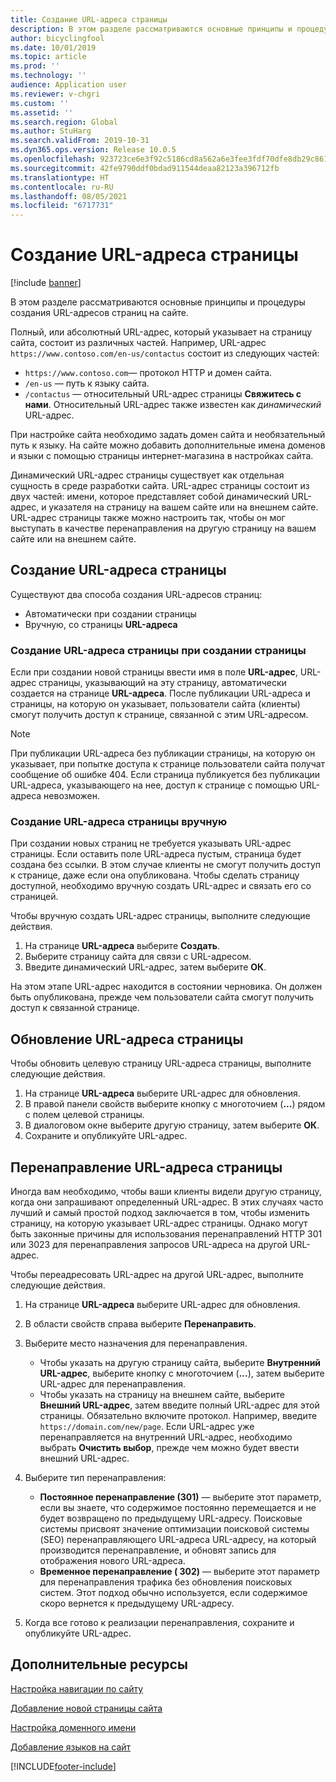 ```yaml
---
title: Создание URL-адреса страницы
description: В этом разделе рассматриваются основные принципы и процедуры создания URL-адресов страниц на сайте.
author: bicyclingfool
ms.date: 10/01/2019
ms.topic: article
ms.prod: ''
ms.technology: ''
audience: Application user
ms.reviewer: v-chgri
ms.custom: ''
ms.assetid: ''
ms.search.region: Global
ms.author: StuHarg
ms.search.validFrom: 2019-10-31
ms.dyn365.ops.version: Release 10.0.5
ms.openlocfilehash: 923723ce6e3f92c5186cd8a562a6e3fee3fdf70dfe8db29c86192cb1db515b1a
ms.sourcegitcommit: 42fe9790ddf0bdad911544deaa82123a396712fb
ms.translationtype: HT
ms.contentlocale: ru-RU
ms.lasthandoff: 08/05/2021
ms.locfileid: "6717731"
---
```

# <a name="create-a-page-url"></a>Создание URL-адреса страницы

[!include [banner](includes/banner.md)]

В этом разделе рассматриваются основные принципы и процедуры создания URL-адресов страниц на сайте.

Полный, или абсолютный URL-адрес, который указывает на страницу сайта, состоит из различных частей. Например, URL-адрес `https://www.contoso.com/en-us/contactus` состоит из следующих частей:

- `https://www.contoso.com`— протокол HTTP и домен сайта.
- `/en-us` — путь к языку сайта.
- `/contactus` — относительный URL-адрес страницы **Свяжитесь с нами**. Относительный URL-адрес также известен как *динамический* URL-адрес.

При настройке сайта необходимо задать домен сайта и необязательный путь к языку. На сайте можно добавить дополнительные имена доменов и языки с помощью страницы интернет-магазина в настройках сайта.

Динамический URL-адрес страницы существует как отдельная сущность в среде разработки сайта. URL-адрес страницы состоит из двух частей: имени, которое представляет собой динамический URL-адрес, и указателя на страницу на вашем сайте или на внешнем сайте. URL-адрес страницы также можно настроить так, чтобы он мог выступать в качестве перенаправления на другую страницу на вашем сайте или на внешнем сайте.

## <a name="create-a-page-url"></a>Создание URL-адреса страницы

Существуют два способа создания URL-адресов страниц:

- Автоматически при создании страницы
- Вручную, со страницы **URL-адреса**

### <a name="create-a-page-url-when-you-create-a-page"></a>Создание URL-адреса страницы при создании страницы

Если при создании новой страницы ввести имя в поле **URL-адрес**, URL-адрес страницы, указывающий на эту страницу, автоматически создается на странице **URL-адреса**. После публикации URL-адреса и страницы, на которую он указывает, пользователи сайта (клиенты) смогут получить доступ к странице, связанной с этим URL-адресом.

> [!NOTE]
> При публикации URL-адреса без публикации страницы, на которую он указывает, при попытке доступа к странице пользователи сайта получат сообщение об ошибке 404. Если страница публикуется без публикации URL-адреса, указывающего на нее, доступ к странице с помощью URL-адреса невозможен.

### <a name="manually-create-a-page-url"></a>Создание URL-адреса страницы вручную

При создании новых страниц не требуется указывать URL-адрес страницы. Если оставить поле URL-адреса пустым, страница будет создана без ссылки. В этом случае клиенты не смогут получить доступ к странице, даже если она опубликована. Чтобы сделать страницу доступной, необходимо вручную создать URL-адрес и связать его со страницей.

Чтобы вручную создать URL-адрес страницы, выполните следующие действия.

1. На странице **URL-адреса** выберите **Создать**.
1. Выберите страницу сайта для связи с URL-адресом.
1. Введите динамический URL-адрес, затем выберите **ОК**.

На этом этапе URL-адрес находится в состоянии черновика. Он должен быть опубликована, прежде чем пользователи сайта смогут получить доступ к связанной странице.

## <a name="update-a-page-url"></a>Обновление URL-адреса страницы

Чтобы обновить целевую страницу URL-адреса страницы, выполните следующие действия.

1. На странице **URL-адреса** выберите URL-адрес для обновления.
1. В правой панели свойств выберите кнопку с многоточием (**...**) рядом с полем целевой страницы.
1. В диалоговом окне выберите другую страницу, затем выберите **ОК**.
1. Сохраните и опубликуйте URL-адрес.

## <a name="redirect-a-page-url"></a>Перенаправление URL-адреса страницы

Иногда вам необходимо, чтобы ваши клиенты видели другую страницу, когда они запрашивают определенный URL-адрес. В этих случаях часто лучший и самый простой подход заключается в том, чтобы изменить страницу, на которую указывает URL-адрес страницы. Однако могут быть законные причины для использования перенаправлений HTTP 301 или 3023 для перенаправления запросов URL-адреса на другой URL-адрес.

Чтобы переадресовать URL-адрес на другой URL-адрес, выполните следующие действия.

1. На странице **URL-адреса** выберите URL-адрес для обновления.
1. В области свойств справа выберите **Перенаправить**.
1. Выберите место назначения для перенаправления.

    - Чтобы указать на другую страницу сайта, выберите **Внутренний URL-адрес**, выберите кнопку с многоточием (**...**), затем выберите URL-адрес для перенаправления.
    - Чтобы указать на страницу на внешнем сайте, выберите **Внешний URL-адрес**, затем введите полный URL-адрес для этой страницы. Обязательно включите протокол. Например, введите `https://domain.com/new/page`. Если URL-адрес уже перенаправляется на внутренний URL-адрес, необходимо выбрать **Очистить выбор**, прежде чем можно будет ввести внешний URL-адрес.

1. Выберите тип перенаправления:

    - **Постоянное перенаправление (301)** — выберите этот параметр, если вы знаете, что содержимое постоянно перемещается и не будет возвращено по предыдущему URL-адресу. Поисковые системы присвоят значение оптимизации поисковой системы (SEO) перенаправляющего URL-адреса URL-адресу, на который производится перенаправление, и обновят запись для отображения нового URL-адреса. 
    - **Временное перенаправление ( 302)** — выберите этот параметр для перенаправления трафика без обновления поисковых систем. Этот подход обычно используется, если содержимое скоро вернется к предыдущему URL-адресу.

1. Когда все готово к реализации перенаправления, сохраните и опубликуйте URL-адрес.

## <a name="additional-resources"></a>Дополнительные ресурсы

[Настройка навигации по сайту](customize-site-navigation.md)

[Добавление новой страницы сайта](add-new-page.md)

[Настройка доменного имени](configure-your-domain-name.md)

[Добавление языков на сайт](add-languages-to-site.md)


[!INCLUDE[footer-include](../includes/footer-banner.md)]
